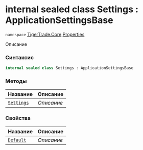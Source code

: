 
# internal sealed class Settings : ApplicationSettingsBase
`namespace` [TigerTrade.Core](../../TigerTrade.Core.md).[Properties](../../TigerTrade.Core/Properties.md)



Описание

### Синтаксис
```csharp
internal sealed class Settings : ApplicationSettingsBase
```


### Методы
| Название | Описание |
| --- | --- |
| [`Settings`](./Settings.cs/Методы/Settings.md) | *Описание* |

### Свойства
| Название | Описание |
| --- | --- |
| [`Default`](./Settings.cs/Свойства/Default.md) | *Описание* |



